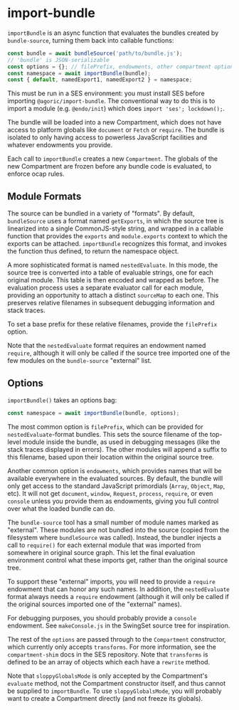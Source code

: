 # import-bundle

`importBundle` is an async function that evaluates the bundles created by `bundle-source`, turning them back into callable functions:

```js
const bundle = await bundleSource('path/to/bundle.js');
// 'bundle' is JSON-serializable
const options = {}; // filePrefix, endowments, other compartment options
const namespace = await importBundle(bundle);
const { default, namedExport1, namedExport2 } = namespace;
```

This must be run in a SES environment: you must install SES before importing `@agoric/import-bundle`. The conventional way to do this is to import a module (e.g. `@endo/init`) which does `import 'ses'; lockdown();`.

The bundle will be loaded into a new Compartment, which does not have access to platform globals like `document` or `Fetch` or `require`. The bundle is isolated to only having access to powerless JavaScript facilities and whatever endowments you provide.

Each call to `importBundle` creates a new `Compartment`. The globals of the new Compartment are frozen before any bundle code is evaluated, to enforce ocap rules.

## Module Formats

The source can be bundled in a variety of "formats". By default, `bundleSource` uses a format named `getExports`, in which the source tree is linearized into a single CommonJS-style string, and wrapped in a callable function that provides the `exports` and `module.exports` context to which the exports can be attached. `importBundle` recognizes this format, and invokes the function thus defined, to return the namespace object.

A more sophisticated format is named `nestedEvaluate`. In this mode, the source tree is converted into a table of evaluable strings, one for each original module. This table is then encoded and wrapped as before. The evaluation process uses a separate evaluator call for each module, providing an opportunity to attach a distinct `sourceMap` to each one. This preserves relative filenames in subsequent debugging information and stack traces.

To set a base prefix for these relative filenames, provide the `filePrefix` option.

Note that the `nestedEvaluate` format requires an endowment named `require`, although it will only be called if the source tree imported one of the few modules on the `bundle-source` "external" list.

## Options


`importBundle()` takes an options bag:

```js
const namespace = await importBundle(bundle, options);
```

The most common option is `filePrefix`, which can be provided for `nestedEvaluate`-format bundles. This sets the source filename of the top-level module inside the bundle, as used in debugging messages (like the stack traces displayed in errors). The other modules will append a suffix to this filename, based upon their location within the original source tree.

Another common option is `endowments`, which provides names that will be available everywhere in the evaluated sources. By default, the bundle will only get access to the standard JavaScript primordials (`Array`, `Object`, `Map`, etc). It will not get `document`, `window`, `Request`, `process`, `require`, or even `console` unless you provide them as endowments, giving you full control over what the loaded bundle can do.

The `bundle-source` tool has a small number of module names marked as "external". These modules are not bundled into the source (copied from the filesystem where `bundleSource` was called). Instead, the bundler injects a call to `require()` for each external module that was imported from somewhere in original source graph. This let the final evaluation environment control what these imports get, rather than the original source tree.

To support these "external" imports, you will need to provide a `require` endowment that can honor any such names. In addition, the `nestedEvaluate` format always needs a `require` endowment (although it will only be called if the original sources imported one of the "external" names).

For debugging purposes, you should probably provide a `console` endowment. See `makeConsole.js` in the SwingSet source tree for inspiration.

The rest of the `options` are passed through to the `Compartment` constructor, which currently only accepts `transforms`. For more information, see the `compartment-shim` docs in the SES repository. Note that `transforms` is defined to be an array of objects which each have a `rewrite` method.

Note that `sloppyGlobalsMode` is only accepted by the Compartment's `evaluate` method, not the Compartment constructor itself, and thus cannot be supplied to `importBundle`. To use `sloppyGlobalsMode`, you will probably want to create a Compartment directly (and not freeze its globals).
